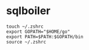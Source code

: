 # sqlboiler

```
touch ~/.zshrc
export GOPATH="$HOME/go"
export PATH=$PATH:$GOPATH/bin
source ~/.zshrc
```